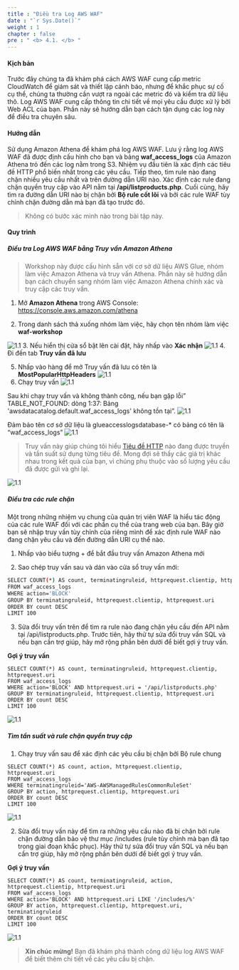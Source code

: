 ```yaml
---
title : "Điều tra Log AWS WAF"
date : "`r Sys.Date()`"
weight : 1
chapter : false
pre : " <b> 4.1. </b> "
---
```


#### Kịch bản

Trước đây chúng ta đã khám phá cách AWS WAF cung cấp metric CloudWatch để giám sát và thiết lập cảnh báo, nhưng để khắc phục sự cố cụ thể, chúng ta thường cần vượt ra ngoài các metric đó và kiểm tra dữ liệu thô. Log AWS WAF cung cấp thông tin chi tiết về mọi yêu cầu được xử lý bởi Web ACL của bạn. Phần này sẽ hướng dẫn bạn cách tận dụng các log này để điều tra chuyên sâu.

#### Hướng dẫn

Sử dụng Amazon Athena để khám phá log AWS WAF. Lưu ý rằng log AWS WAF đã được định cấu hình cho bạn và bảng **waf_access_logs** của Amazon Athena trỏ đến các log nằm trong S3. Nhiệm vụ đầu tiên là xác định các tiêu đề HTTP phổ biến nhất trong các yêu cầu. Tiếp theo, tìm rule nào đang chặn nhiều yêu cầu nhất và trên đường dẫn URI nào. Xác định các rule đang chặn quyền truy cập vào API nằm tại **/api/listproducts.php**. Cuối cùng, hãy tìm ra đường dẫn URI nào bị chặn bởi **Bộ rule cốt lõi** và bởi các rule WAF tùy chỉnh chặn đường dẫn mà bạn đã tạo trước đó.

> Không có bước xác minh nào trong bài tập này.

#### Quy trình
##### Điều tra Log AWS WAF bằng Truy vấn Amazon Athena
> Workshop này được cấu hình sẵn với cơ sở dữ liệu AWS Glue, nhóm làm việc Amazon Athena và truy vấn Athena. Phần này sẽ hướng dẫn bạn cách chuyển sang nhóm làm việc Amazon Athena chính xác và truy cập các truy vấn.

1. Mở **Amazon Athena** trong AWS Console: https://console.aws.amazon.com/athena

2. Trong danh sách thả xuống nhóm làm việc, hãy chọn tên nhóm làm việc **waf-workshop**

![1.1](/images/4/1/2.png)
3. Nếu hiển thị cửa sổ bật lên cài đặt, hãy nhấp vào **Xác nhận**
![1.1](/images/4/1/3.png)
4. Đi đến tab **Truy vấn đã lưu**

5. Nhấp vào hàng để mở Truy vấn đã lưu có tên là **MostPopularHttpHeaders**
![1.1](/images/4/1/5.png)
6. Chạy truy vấn
![1.1](/images/4/1/6a.png)

Sau khi chạy truy vấn và không thành công, nếu bạn gặp lỗi” TABLE_NOT_FOUND: dòng 1:37: Bảng 'awsdatacatalog.default.waf_access_logs' không tồn tại”.
![1.1](/images/4/1/6b.png)

Đảm bảo tên cơ sở dữ liệu là glueaccesslogsdatabase-* có bảng có tên là “waf_access_logs”
![1.1](/images/4/1/6c.png)

> Truy vấn này giúp chúng tôi hiểu [Tiêu đề HTTP](https://en.wikipedia.org/wiki/List_of_HTTP_header_fields) nào đang được truyền và tần suất sử dụng từng tiêu đề. Mong đợi sẽ thấy các giá trị khác nhau trong kết quả của bạn, vì chúng phụ thuộc vào số lượng yêu cầu đã được gửi và ghi lại.

![1.1](/images/4/1/6d.png)
##### Điều tra các rule chặn

Một trong những nhiệm vụ chung của quản trị viên WAF là hiểu tác động của các rule WAF đối với các phần cụ thể của trang web của bạn. Bây giờ bạn sẽ nhập truy vấn tùy chỉnh của riêng mình để xác định rule WAF nào đang chặn yêu cầu và đến đường dẫn URI cụ thể nào.

1. Nhấp vào biểu tượng + để bắt đầu truy vấn Amazon Athena mới

2. Sao chép truy vấn sau và dán vào cửa sổ truy vấn mới:

```bash
SELECT COUNT(*) AS count, terminatingruleid, httprequest.clientip, httprequest.uri
FROM waf_access_logs
WHERE action='BLOCK'
GROUP BY terminatingruleid, httprequest.clientip, httprequest.uri
ORDER BY count DESC
LIMIT 100
```

3. Sửa đổi truy vấn trên để tìm ra rule nào đang chặn yêu cầu đến API nằm tại /api/listproducts.php. Trước tiên, hãy thử tự sửa đổi truy vấn SQL và nếu bạn cần trợ giúp, hãy mở rộng phần bên dưới để biết gợi ý truy vấn.

**Gợi ý truy vấn**

```
SELECT COUNT(*) AS count, terminatingruleid, httprequest.clientip, httprequest.uri
FROM waf_access_logs
WHERE action='BLOCK' AND httprequest.uri = '/api/listproducts.php'
GROUP BY terminatingruleid, httprequest.clientip, httprequest.uri
ORDER BY count DESC
LIMIT 100
```
![1.1](/images/4/1/f1.png)
##### Tìm tần suất và rule chặn quyền truy cập

1. Chạy truy vấn sau để xác định các yêu cầu bị chặn bởi Bộ rule chung

```
SELECT COUNT(*) AS count, action, httprequest.clientip, httprequest.uri
FROM waf_access_logs
WHERE terminatingruleid='AWS-AWSManagedRulesCommonRuleSet'
GROUP BY action, httprequest.clientip, httprequest.uri
ORDER BY count DESC
LIMIT 100
```
![1.1](/images/4/1/often_s1.png)

2. Sửa đổi truy vấn này để tìm ra những yêu cầu nào đã bị chặn bởi rule chặn đường dẫn bảo vệ thư mục /includes (rule tùy chỉnh mà bạn đã tạo trong giai đoạn khắc phục). Hãy thử tự sửa đổi truy vấn SQL và nếu bạn cần trợ giúp, hãy mở rộng phần bên dưới để biết gợi ý truy vấn.

**Gợi ý truy vấn**

```
SELECT COUNT(*) AS count, terminatingruleid, action, httprequest.clientip, httprequest.uri
FROM waf_access_logs
WHERE action='BLOCK' AND httprequest.uri LIKE '/includes/%'
GROUP BY action, httprequest.clientip, httprequest.uri, terminatingruleid
ORDER BY count DESC
LIMIT 100
```
![1.1](/images/4/1/often_s2.png)

> **Xin chúc mừng!** Bạn đã khám phá thành công dữ liệu log AWS WAF để biết thêm chi tiết về các yêu cầu bị chặn.